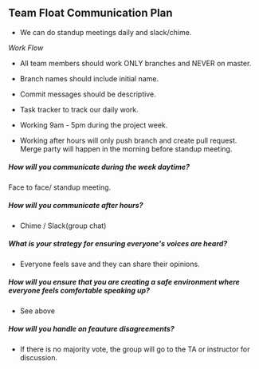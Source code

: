 ## Team Float Communication Plan
+ We can do standup meetings daily and slack/chime. 

*Work Flow*

+ All team members should work ONLY branches and NEVER on master.

+ Branch names should include initial name.

+ Commit messages should be descriptive.

+ Task tracker to track our daily work.

+ Working 9am - 5pm during the project week.

+ Working after hours will only push branch and create pull request.  Merge party will happen in the morning before standup meeting.


##### How will you communicate during the week daytime?
Face to face/ standup meeting.

##### How will you communicate after hours?
+ Chime / Slack(group chat)

##### What is your strategy for ensuring everyone's voices are heard?
+ Everyone feels save and they can share their opinions.

##### How will you ensure that you are creating a safe environment where everyone feels comfortable speaking up? 
+ See above

##### How will you handle on feauture disagreements?

+ If there is no majority vote, the group will go to the TA or instructor for discussion.
